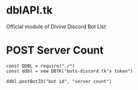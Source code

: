 # dblAPI.tk
Official module of Divine Discord Bot List

# POST Server Count
```JS
const DDBL = require("./")
const ddbl = new DBTK("bots-discord.tk's token")

ddbl.postBotID("bot id", "server count")
```
